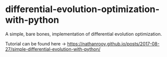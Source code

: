 # differential-evolution-optimization-with-python
A simple, bare bones, implementation of differential evolution optimization.

Tutorial can be found here -> https://nathanrooy.github.io/posts/2017-08-27/simple-differential-evolution-with-python/
